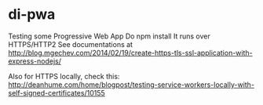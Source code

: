 # di-pwa
Testing some Progressive Web App
Do npm install
It runs over HTTPS/HTTP2
See documentations at http://blog.mgechev.com/2014/02/19/create-https-tls-ssl-application-with-express-nodejs/ 

Also for HTTPS locally, check this: http://deanhume.com/home/blogpost/testing-service-workers-locally-with-self-signed-certificates/10155